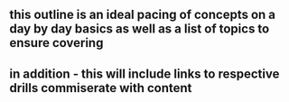 ## this outline is an ideal pacing of concepts on a day by day basics as well as a list of topics to ensure covering

## in addition - this will include links to respective drills commiserate with content